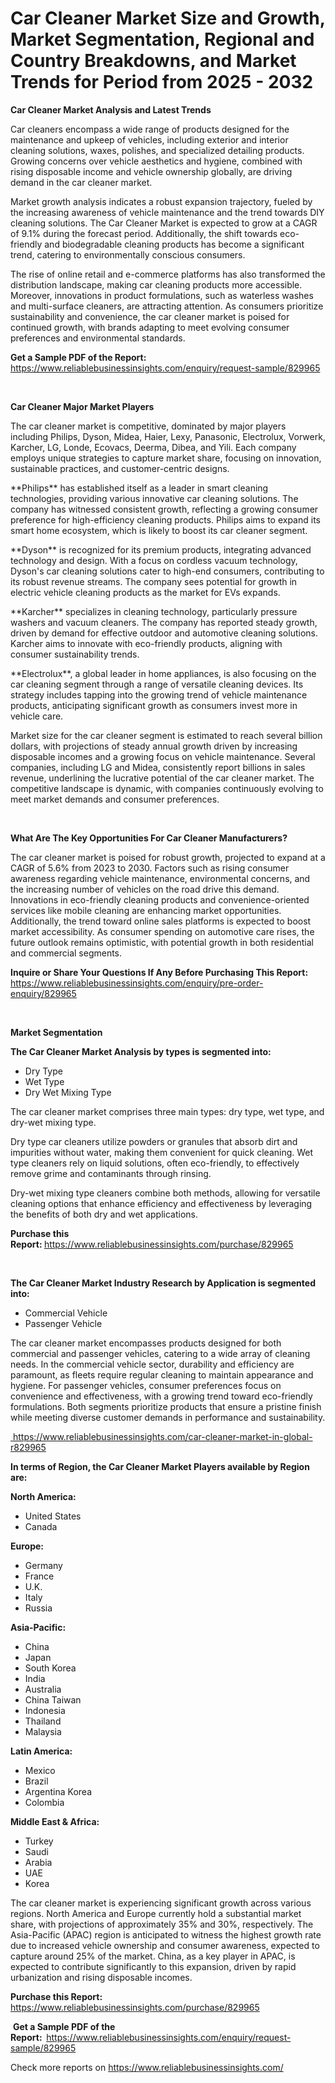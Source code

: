 <p><h1>Car Cleaner Market Size and Growth, Market Segmentation, Regional and Country Breakdowns, and Market Trends for Period from 2025 -  2032</h1></p><p><strong>Car Cleaner Market Analysis and Latest Trends</strong></p>
<p><p>Car cleaners encompass a wide range of products designed for the maintenance and upkeep of vehicles, including exterior and interior cleaning solutions, waxes, polishes, and specialized detailing products. Growing concerns over vehicle aesthetics and hygiene, combined with rising disposable income and vehicle ownership globally, are driving demand in the car cleaner market.</p><p>Market growth analysis indicates a robust expansion trajectory, fueled by the increasing awareness of vehicle maintenance and the trend towards DIY cleaning solutions. The Car Cleaner Market is expected to grow at a CAGR of 9.1% during the forecast period. Additionally, the shift towards eco-friendly and biodegradable cleaning products has become a significant trend, catering to environmentally conscious consumers.</p><p>The rise of online retail and e-commerce platforms has also transformed the distribution landscape, making car cleaning products more accessible. Moreover, innovations in product formulations, such as waterless washes and multi-surface cleaners, are attracting attention. As consumers prioritize sustainability and convenience, the car cleaner market is poised for continued growth, with brands adapting to meet evolving consumer preferences and environmental standards.</p></p>
<p><strong>Get a Sample PDF of the Report:&nbsp;</strong> <a href="https://www.reliablebusinessinsights.com/enquiry/request-sample/829965?utm_campaign=2811&utm_medium=2&utm_source=Github&utm_content=ia&utm_term=09042025&utm_id=car-cleaner">https://www.reliablebusinessinsights.com/enquiry/request-sample/829965</a></p>
<p>&nbsp;</p>
<p><strong>Car Cleaner Major Market Players</strong></p>
<p><p>The car cleaner market is competitive, dominated by major players including Philips, Dyson, Midea, Haier, Lexy, Panasonic, Electrolux, Vorwerk, Karcher, LG, Londe, Ecovacs, Deerma, Dibea, and Yili. Each company employs unique strategies to capture market share, focusing on innovation, sustainable practices, and customer-centric designs.</p><p>**Philips** has established itself as a leader in smart cleaning technologies, providing various innovative car cleaning solutions. The company has witnessed consistent growth, reflecting a growing consumer preference for high-efficiency cleaning products. Philips aims to expand its smart home ecosystem, which is likely to boost its car cleaner segment.</p><p>**Dyson** is recognized for its premium products, integrating advanced technology and design. With a focus on cordless vacuum technology, Dyson's car cleaning solutions cater to high-end consumers, contributing to its robust revenue streams. The company sees potential for growth in electric vehicle cleaning products as the market for EVs expands.</p><p>**Karcher** specializes in cleaning technology, particularly pressure washers and vacuum cleaners. The company has reported steady growth, driven by demand for effective outdoor and automotive cleaning solutions. Karcher aims to innovate with eco-friendly products, aligning with consumer sustainability trends.</p><p>**Electrolux**, a global leader in home appliances, is also focusing on the car cleaning segment through a range of versatile cleaning devices. Its strategy includes tapping into the growing trend of vehicle maintenance products, anticipating significant growth as consumers invest more in vehicle care.</p><p>Market size for the car cleaner segment is estimated to reach several billion dollars, with projections of steady annual growth driven by increasing disposable incomes and a growing focus on vehicle maintenance. Several companies, including LG and Midea, consistently report billions in sales revenue, underlining the lucrative potential of the car cleaner market. The competitive landscape is dynamic, with companies continuously evolving to meet market demands and consumer preferences.</p></p>
<p>&nbsp;</p>
<p><strong>What Are The Key Opportunities For Car Cleaner Manufacturers?</strong></p>
<p><p>The car cleaner market is poised for robust growth, projected to expand at a CAGR of 5.6% from 2023 to 2030. Factors such as rising consumer awareness regarding vehicle maintenance, environmental concerns, and the increasing number of vehicles on the road drive this demand. Innovations in eco-friendly cleaning products and convenience-oriented services like mobile cleaning are enhancing market opportunities. Additionally, the trend toward online sales platforms is expected to boost market accessibility. As consumer spending on automotive care rises, the future outlook remains optimistic, with potential growth in both residential and commercial segments.</p></p>
<p><strong>Inquire or Share Your Questions If Any Before Purchasing This Report:</strong> <a href="https://www.reliablebusinessinsights.com/enquiry/pre-order-enquiry/829965?utm_campaign=2811&utm_medium=2&utm_source=Github&utm_content=ia&utm_term=09042025&utm_id=car-cleaner">https://www.reliablebusinessinsights.com/enquiry/pre-order-enquiry/829965</a></p>
<p>&nbsp;</p>
<p><strong>Market Segmentation</strong></p>
<p><strong>The Car Cleaner Market Analysis by types is segmented into:</strong></p>
<p><ul><li>Dry Type</li><li>Wet Type</li><li>Dry Wet Mixing Type</li></ul></p>
<p><p>The car cleaner market comprises three main types: dry type, wet type, and dry-wet mixing type. </p><p>Dry type car cleaners utilize powders or granules that absorb dirt and impurities without water, making them convenient for quick cleaning. Wet type cleaners rely on liquid solutions, often eco-friendly, to effectively remove grime and contaminants through rinsing. </p><p>Dry-wet mixing type cleaners combine both methods, allowing for versatile cleaning options that enhance efficiency and effectiveness by leveraging the benefits of both dry and wet applications.</p></p>
<p><strong>Purchase this Report:&nbsp;</strong><a href="https://www.reliablebusinessinsights.com/purchase/829965?utm_campaign=2811&utm_medium=2&utm_source=Github&utm_content=ia&utm_term=09042025&utm_id=car-cleaner">https://www.reliablebusinessinsights.com/purchase/829965</a></p>
<p>&nbsp;</p>
<p><strong>The Car Cleaner Market Industry Research by Application is segmented into:</strong></p>
<p><ul><li>Commercial Vehicle</li><li>Passenger Vehicle</li></ul></p>
<p><p>The car cleaner market encompasses products designed for both commercial and passenger vehicles, catering to a wide array of cleaning needs. In the commercial vehicle sector, durability and efficiency are paramount, as fleets require regular cleaning to maintain appearance and hygiene. For passenger vehicles, consumer preferences focus on convenience and effectiveness, with a growing trend toward eco-friendly formulations. Both segments prioritize products that ensure a pristine finish while meeting diverse customer demands in performance and sustainability.</p></p>
<p><a href="https://www.reliablebusinessinsights.com/car-cleaner-market-in-global-r829965?utm_campaign=2811&utm_medium=2&utm_source=Github&utm_content=ia&utm_term=09042025&utm_id=car-cleaner">&nbsp;https://www.reliablebusinessinsights.com/car-cleaner-market-in-global-r829965</a></p>
<p><strong>In terms of Region, the Car Cleaner Market Players available by Region are:</strong></p>
<p>
    <p> <strong> North America: </strong>
        <ul>
            <li>United States</li>
            <li>Canada</li>
        </ul>
        </p> 
    <p> <strong> Europe: </strong>
        <ul>
            <li>Germany</li>
            <li>France</li>
            <li>U.K.</li>
            <li>Italy</li>
            <li>Russia</li>
        </ul>
        </p> 
    <p> <strong> Asia-Pacific: </strong>
        <ul>
            <li>China</li>
            <li>Japan</li>
            <li>South Korea</li>
            <li>India</li>
            <li>Australia</li>
            <li>China Taiwan</li>
            <li>Indonesia</li>
            <li>Thailand</li>
            <li>Malaysia</li>
        </ul>
        </p> 
    <p> <strong> Latin America: </strong>
        <ul>
            <li>Mexico</li>
            <li>Brazil</li>
            <li>Argentina Korea</li>
            <li>Colombia</li>
        </ul>
        </p> 
    <p> <strong> Middle East & Africa: </strong>
        <ul>
            <li>Turkey</li>
            <li>Saudi</li>
            <li>Arabia</li>
            <li>UAE</li>
            <li>Korea</li>
        </ul>
    </p>
    </p>
<p><p>The car cleaner market is experiencing significant growth across various regions. North America and Europe currently hold a substantial market share, with projections of approximately 35% and 30%, respectively. The Asia-Pacific (APAC) region is anticipated to witness the highest growth rate due to increased vehicle ownership and consumer awareness, expected to capture around 25% of the market. China, as a key player in APAC, is expected to contribute significantly to this expansion, driven by rapid urbanization and rising disposable incomes.</p></p>
<p><strong>Purchase this Report: </strong><a href="https://www.reliablebusinessinsights.com/purchase/829965?utm_campaign=2811&utm_medium=2&utm_source=Github&utm_content=ia&utm_term=09042025&utm_id=car-cleaner">https://www.reliablebusinessinsights.com/purchase/829965</a></p>
<p>&nbsp;<strong>Get a Sample PDF of the Report:&nbsp;&nbsp;</strong><a href="https://www.reliablebusinessinsights.com/enquiry/request-sample/829965?utm_campaign=2811&utm_medium=2&utm_source=Github&utm_content=ia&utm_term=09042025&utm_id=car-cleaner">https://www.reliablebusinessinsights.com/enquiry/request-sample/829965</a></p>
<p><strong></strong></p>
<p>Check more reports on <a href="https://www.reliablebusinessinsights.com/?utm_campaign=2811&utm_medium=2&utm_source=Github&utm_content=ia&utm_term=09042025&utm_id=car-cleaner">https://www.reliablebusinessinsights.com/</a></p>